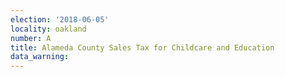 ```yaml
---
election: '2018-06-05'
locality: oakland
number: A
title: Alameda County Sales Tax for Childcare and Education
data_warning: 
---
```


